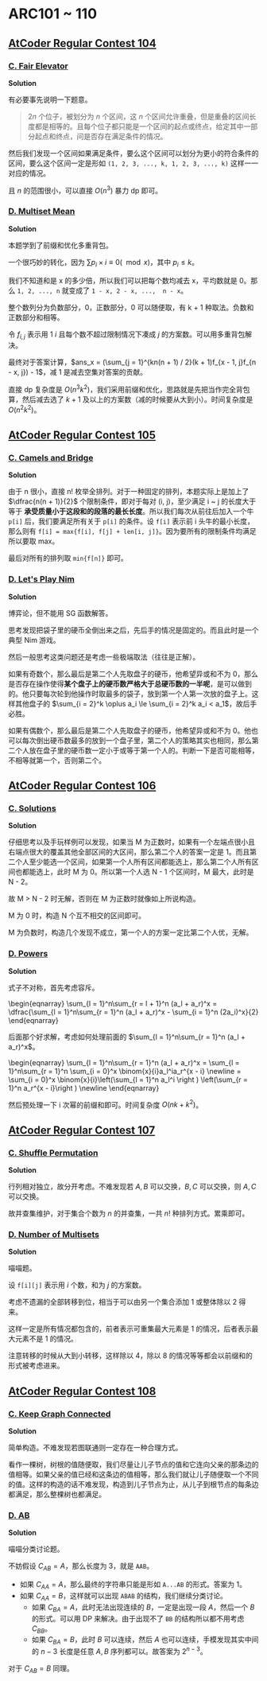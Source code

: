 # ARC101 ~ 110

## [AtCoder Regular Contest 104](https://atcoder.jp/contests/arc104)

### [C. Fair Elevator](https://atcoder.jp/contests/arc104/tasks/arc104_c)

**Solution**

有必要事先说明一下题意。

> $2n$ 个位子，被划分为 $n$ 个区间，这 $n$ 个区间允许重叠，但是重叠的区间长度都是相等的。且每个位子都只能是一个区间的起点或终点，给定其中一部分起点和终点，问是否存在满足条件的情况。

然后我们发现一个区间如果满足条件，要么这个区间可以划分为更小的符合条件的区间，要么这个区间一定是形如 `(1, 2, 3, ..., k, 1, 2, 3, ..., k)` 这样一一对应的情况。

且 $n$ 的范围很小，可以直接 $O(n^3)$ 暴力 dp 即可。


### [D. Multiset Mean](https://atcoder.jp/contests/arc104/tasks/arc104_d)

**Solution**

本题学到了前缀和优化多重背包。

一个很巧妙的转化，因为 $\sum p_i \times i \equiv 0 (\mod x)$，其中 $p_i \le k$。

我们不知道和是 x 的多少倍，所以我们可以把每个数均减去 x，平均数就是 0。那么 `1, 2, ..., n` 就变成了 `1 - x, 2 - x, ...,  n - x`。

整个数列分为负数部分，0，正数部分，0 可以随便取，有 k + 1 种取法。负数和正数部分和相等。

令 $f_{i, j}$ 表示用 $1 ~ i$ 且每个数不超过限制情况下凑成 $j$ 的方案数。可以用多重背包解决。

最终对于答案计算，$ans_x = (\sum_{j = 1}^{kn(n + 1) / 2}(k + 1)f_{x - 1, j}f_{n - x, j}) - 1$，减 1 是减去空集对答案的贡献。

直接 dp 复杂度是 $O(n^3k^2)$，我们采用前缀和优化，思路就是先把当作完全背包算，然后减去选了 $k + 1$ 及以上的方案数（减的时候要从大到小）。时间复杂度是 $O(n^2k^2)$。

## [AtCoder Regular Contest 105](https://atcoder.jp/contests/arc105)

### [C. Camels and Bridge](https://atcoder.jp/contests/arc105/tasks/arc105_c)

**Solution**

由于 n 很小，直接 n! 枚举全排列。对于一种固定的排列，本题实际上是加上了 $\dfrac{n(n + 1)}{2}$ 个限制条件，即对于每对 (i, j)，至少满足 i ~ j 的长度大于等于 **承受质量小于这段和的段落的最长长度**。所以我们每次从前往后加入一个牛 `p[i]` 后，我们要满足所有关于 `p[i]` 的条件。设 `f[i]` 表示前 i 头牛的最小长度，那么则有 `f[i] = max{f[i], f[j] + len[i, j]}`。因为要所有的限制条件均满足所以要取 max。

最后对所有的排列取 `min{f[n]}` 即可。

### [D. Let's Play Nim](https://atcoder.jp/contests/arc105/tasks/arc105_d)

**Solution**

博弈论，但不能用 SG 函数解答。

思考发现把袋子里的硬币全倒出来之后，先后手的情况是固定的。而且此时是一个典型 Nim 游戏。

然后一般思考这类问题还是考虑一些极端取法（往往是正解）。

如果有奇数个，那么最后是第二个人先取盘子的硬币，他希望异或和不为 0，那么是否存在操作使得**某个盘子上的硬币数严格大于总硬币数的一半呢**，是可以做到的。他只要每次轮到他操作时取最多的袋子，放到第一个人第一次放的盘子上。这样其他盘子的 $\sum_{i = 2}^k \oplus a_i \le \sum_{i = 2}^k a_i < a_1$，故后手必胜。

如果有偶数个，那么最后是第二个人先取盘子的硬币，他希望异或和不为 0。他也可以每次倒出硬币数最多的放到一个盘子里，第二个人的策略其实也相同，那么第二个人放在盘子里的硬币数一定小于或等于第一个人的。判断一下是否可能相等，不相等就第一个，否则第二个。


## [AtCoder Regular Contest 106](https://atcoder.jp/contests/arc106)

### [C. Solutions](https://atcoder.jp/contests/arc106/tasks/arc106_c)

**Solution**

仔细思考以及手玩样例可以发现，如果当 M 为正数时，如果有一个左端点很小且右端点很大的覆盖其他全部区间的大区间，那么第二个人的答案一定是 1。而且第二个人至少能选一个区间，如果第一个人所有区间都能选上，那么第二个人所有区间也都能选上，此时 M 为 0。所以第一个人选 N - 1 个区间时，M 最大，此时是 N - 2。

故 M > N - 2 时无解，否则在 M 为正数时就像如上所说构造。

M 为 0 时，构造 N 个互不相交的区间即可。

M 为负数时，构造几个发现不成立，第一个人的方案一定比第二个人优，无解。


### [D. Powers](https://atcoder.jp/contests/arc106/tasks/arc106_d)

**Solution**

式子不对称，首先考虑容斥。

\begin{eqnarray}
    \sum_{l = 1}^n\sum_{r = l + 1}^n (a_l + a_r)^x = \dfrac{\sum_{l = 1}^n\sum_{r = 1}^n (a_l + a_r)^x - \sum_{i = 1}^n (2a_i)^x}{2}
\end{eqnarray}

后面那个好求解，考虑如何处理前面的 $\sum_{l = 1}^n\sum_{r = 1}^n (a_l + a_r)^x$。

\begin{eqnarray}
    \sum_{l = 1}^n\sum_{r = 1}^n (a_l + a_r)^x = \sum_{l = 1}^n\sum_{r = 1}^n \sum_{i = 0}^x \binom{x}{i}a_l^ia_r^{x - i} \newline = \sum_{i = 0}^x \binom{x}{i}\left(\sum_{l = 1}^n a_l^i \right ) \left(\sum_{r = 1}^n a_r^{x - i}\right ) \newline
\end{eqnarray}

然后预处理一下 i 次幂的前缀和即可。时间复杂度 $O(nk + k^2)$。

## [AtCoder Regular Contest 107](https://atcoder.jp/contests/arc107)

### [C. Shuffle Permutation](https://atcoder.jp/contests/arc107/tasks/arc107_c)

**Solution**

行列相对独立，故分开考虑。不难发现若 $A, B$ 可以交换，$B, C$ 可以交换，则 $A, C$ 可以交换。

故并查集维护，对于集合个数为 $n$ 的并查集，一共 $n!$ 种排列方式。累乘即可。

### [D. Number of Multisets](https://atcoder.jp/contests/arc107/tasks/arc107_d)

**Solution**

喵喵题。

设 `f[i][j]` 表示用 $i$ 个数，和为 $j$ 的方案数。

考虑不遗漏的全部转移到位，相当于可以由另一个集合添加 $1$ 或整体除以 $2$ 得来。

这样一定是所有情况都包含的，前者表示可重集最大元素是 $1$ 的情况，后者表示最大元素不是 $1$ 的情况。

注意转移的时候从大到小转移，这样除以 $4$，除以 $8$ 的情况等等都会以前缀和的形式被考虑进来。

## [AtCoder Regular Contest 108](https://atcoder.jp/contests/arc108)

### [C. Keep Graph Connected](https://atcoder.jp/contests/arc108/tasks/arc108_c)

**Solution**

简单构造。不难发现若图联通则一定存在一种合理方式。

看作一棵树，树根的值随便取，我们尽量让儿子节点的值和它连向父亲的那条边的值相等。如果父亲的值已经和这条边的值相等，那么我们就让儿子随便取一个不同的值。这样的构造的话不难发现，构造到儿子节点为止，从儿子到根节点的每条边都满足，那么整棵树也都满足。

### [D. AB](https://atcoder.jp/contests/arc108/tasks/arc108_d)

**Solution**

喵喵分类讨论题。

不妨假设 $C_{AB} = A$，那么长度为 $3$，就是 `AAB`。

- 如果 $C_{AA} = A$，那么最终的字符串只能是形如 `A...AB` 的形式。答案为 $1$。
- 如果 $C_{AA} = B$，这样就可以出现 `ABAB` 的结构，我们继续分类讨论。
    - 如果 $C_{BA} = A$，此时无法出现连续的 $B$，一定是出现一段 $A$，然后一个 $B$ 的形式。可以用 DP 来解决。由于出现不了 `BB` 的结构所以都不用考虑 $C_{BB}$。
    - 如果 $C_{BA} = B$，此时 $B$ 可以连续，然后 $A$ 也可以连续，手模发现其实中间的 $n - 3$ 长度是任意 $A,B$ 序列都可以。故答案为 $2^{n - 3}$。

对于 $C_{AB} = B$ 同理。
